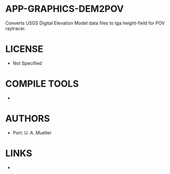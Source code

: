 APP-GRAPHICS-DEM2POV
====================

Converts USGS Digital Elevation Model data files to tga height-field for POV raytracer.

LICENSE
===============
* Not Specified

COMPILE TOOLS
===============
* 

AUTHORS
===============
* Port: U. A. Mueller

LINKS
===============
* 
